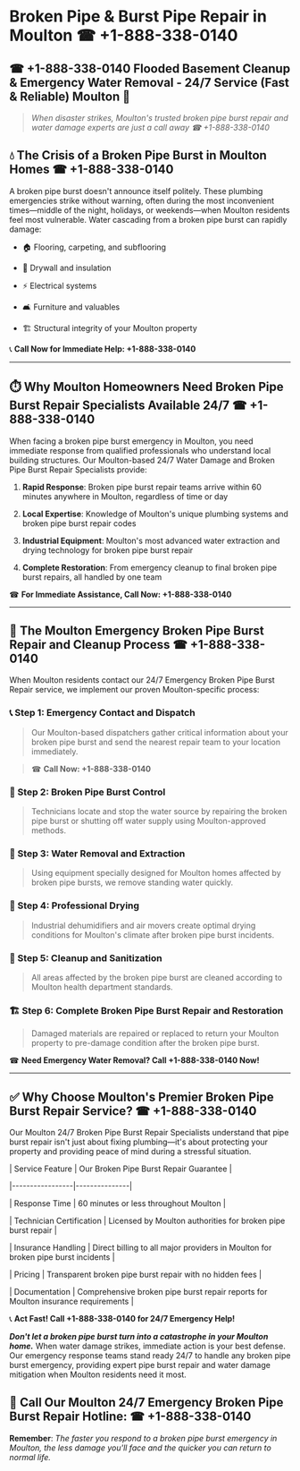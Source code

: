 # Broken Pipe & Burst Pipe Repair in Moulton ☎ +1-888-338-0140  
## ☎ +1-888-338-0140 Flooded Basement Cleanup & Emergency Water Removal - 24/7 Service (Fast & Reliable) Moulton 🚨  

> *When disaster strikes, Moulton's trusted broken pipe burst repair and water damage experts are just a call away ☎ +1-888-338-0140*  

## 💧 The Crisis of a Broken Pipe Burst in Moulton Homes ☎ +1-888-338-0140  

A broken pipe burst doesn't announce itself politely. These plumbing emergencies strike without warning, often during the most inconvenient times—middle of the night, holidays, or weekends—when Moulton residents feel most vulnerable. Water cascading from a broken pipe burst can rapidly damage:  

* 🏠 Flooring, carpeting, and subflooring  
* 🧱 Drywall and insulation  
* ⚡ Electrical systems  
* 🛋️ Furniture and valuables  
* 🏗️ Structural integrity of your Moulton property  

📞 **Call Now for Immediate Help: +1-888-338-0140**  

---  

## ⏱️ Why Moulton Homeowners Need Broken Pipe Burst Repair Specialists Available 24/7 ☎ +1-888-338-0140  

When facing a broken pipe burst emergency in Moulton, you need immediate response from qualified professionals who understand local building structures. Our Moulton-based 24/7 Water Damage and Broken Pipe Burst Repair Specialists provide:  

1. **Rapid Response**: Broken pipe burst repair teams arrive within 60 minutes anywhere in Moulton, regardless of time or day  
2. **Local Expertise**: Knowledge of Moulton's unique plumbing systems and broken pipe burst repair codes  
3. **Industrial Equipment**: Moulton's most advanced water extraction and drying technology for broken pipe burst repair  
4. **Complete Restoration**: From emergency cleanup to final broken pipe burst repairs, all handled by one team  

☎ **For Immediate Assistance, Call Now: +1-888-338-0140**  

---  

## 🔧 The Moulton Emergency Broken Pipe Burst Repair and Cleanup Process ☎ +1-888-338-0140  

When Moulton residents contact our 24/7 Emergency Broken Pipe Burst Repair service, we implement our proven Moulton-specific process:  

### 📞 Step 1: Emergency Contact and Dispatch  
> Our Moulton-based dispatchers gather critical information about your broken pipe burst and send the nearest repair team to your location immediately.  
> ☎ **Call Now: +1-888-338-0140**  

### 🚿 Step 2: Broken Pipe Burst Control  
> Technicians locate and stop the water source by repairing the broken pipe burst or shutting off water supply using Moulton-approved methods.  

### 🌊 Step 3: Water Removal and Extraction  
> Using equipment specially designed for Moulton homes affected by broken pipe bursts, we remove standing water quickly.  

### 💨 Step 4: Professional Drying  
> Industrial dehumidifiers and air movers create optimal drying conditions for Moulton's climate after broken pipe burst incidents.  

### 🧼 Step 5: Cleanup and Sanitization  
> All areas affected by the broken pipe burst are cleaned according to Moulton health department standards.  

### 🏗️ Step 6: Complete Broken Pipe Burst Repair and Restoration  
> Damaged materials are repaired or replaced to return your Moulton property to pre-damage condition after the broken pipe burst.  

☎ **Need Emergency Water Removal? Call +1-888-338-0140 Now!**  

---  

## ✅ Why Choose Moulton's Premier Broken Pipe Burst Repair Service? ☎ +1-888-338-0140  

Our Moulton 24/7 Broken Pipe Burst Repair Specialists understand that pipe burst repair isn't just about fixing plumbing—it's about protecting your property and providing peace of mind during a stressful situation.  

| Service Feature | Our Broken Pipe Burst Repair Guarantee |  
|-----------------|---------------|  
| Response Time | 60 minutes or less throughout Moulton |  
| Technician Certification | Licensed by Moulton authorities for broken pipe burst repair |  
| Insurance Handling | Direct billing to all major providers in Moulton for broken pipe burst incidents |  
| Pricing | Transparent broken pipe burst repair with no hidden fees |  
| Documentation | Comprehensive broken pipe burst repair reports for Moulton insurance requirements |  

📞 **Act Fast! Call +1-888-338-0140 for 24/7 Emergency Help!**  

***Don't let a broken pipe burst turn into a catastrophe in your Moulton home.*** When water damage strikes, immediate action is your best defense. Our emergency response teams stand ready 24/7 to handle any broken pipe burst emergency, providing expert pipe burst repair and water damage mitigation when Moulton residents need it most.  

## 📱 Call Our Moulton 24/7 Emergency Broken Pipe Burst Repair Hotline: ☎ +1-888-338-0140  

**Remember**: *The faster you respond to a broken pipe burst emergency in Moulton, the less damage you'll face and the quicker you can return to normal life.*